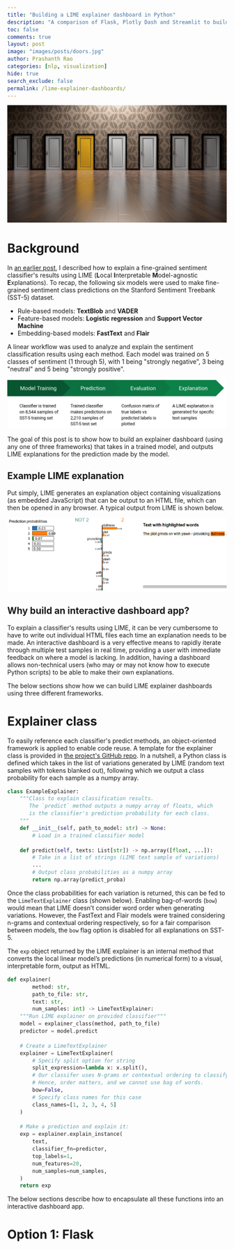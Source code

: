 ```yaml
---
title: "Building a LIME explainer dashboard in Python"
description: "A comparison of Flask, Plotly Dash and Streamlit to build dashboards that provide LIME explanations for classification results"
toc: false
comments: true
layout: post
image: "images/posts/doors.jpg"
author: Prashanth Rao
categories: [nlp, visualization]
hide: true
search_exclude: false
permalink: /lime-explainer-dashboards/
---
```


![](../images/posts/doors.jpg)

# Background

In [an earlier post](https://towardsdatascience.com/fine-grained-sentiment-analysis-in-python-part-2-2a92fdc0160d), I described how to explain a fine-grained sentiment classifier's results using LIME (**L**ocal **I**nterpretable **M**odel-agnostic **E**xplanations). To recap, the following six models were used to make fine-grained sentiment class predictions on the Stanford Sentiment Treebank (SST-5) dataset.

* Rule-based models: **TextBlob** and **VADER**
* Feature-based models: **Logistic regression** and **Support Vector Machine**
* Embedding-based models: **FastText** and **Flair**

A linear workflow was used to analyze and explain the sentiment classification results using each method. Each model was trained on 5 classes of sentiment (1 through 5), with 1 being "strongly negative", 3 being "neutral" and 5 being "strongly positive".


![](lime_explainer/sentiment-workflow.png "Sentiment classification: Training & evaluation pipeline")

The goal of this post is to show how to build an explainer dashboard (using any one of three frameworks) that takes in a trained model, and outputs LIME explanations for the prediction made by the model.

## Example LIME explanation
Put simply, LIME generates an explanation object containing visualizations (as embedded JavaScript) that can be output to an HTML file, which can then be opened in any browser. A typical output from LIME is shown below.

![](lime_explainer/example_lime.png "Example LIME explanation visualized via HTML")

## Why build an interactive dashboard app?
To explain a classifier's results using LIME, it can be very cumbersome to have to write out individual HTML files each time an explanation needs to be made. An interactive dashboard is a very effective means to rapidly iterate through multiple test samples in real time, providing a user with immediate feedback on where a model is lacking. In addition, having a dashboard allows non-technical users (who may or may not know how to execute Python scripts) to be able to make their own explanations.

The below sections show how we can build LIME explainer dashboards using three different frameworks.

# Explainer class
To easily reference each classifier's predict methods, an object-oriented framework is applied to enable code reuse. A template for the explainer class is provided in [the project's GitHub repo](https://github.com/prrao87/fine-grained-sentiment/blob/master/explainer.py). In a nutshell, a Python class is defined which takes in the list of variations generated by LIME (random text samples with tokens blanked out), following which we output a class probability for each sample as a numpy array.

```python
class ExampleExplainer:
    """Class to explain classification results.
       The `predict` method outputs a numpy array of floats, which
       is the classifier's prediction probability for each class.
    """
    def __init__(self, path_to_model: str) -> None:
        # Load in a trained classifier model
        
    def predict(self, texts: List[str]) -> np.array([float, ...]):
        # Take in a list of strings (LIME text sample of variations)
        ...
        # Output class probabilities as a numpy array
        return np.array(predict_proba)
```

Once the class probabilities for each variation is returned, this can be fed to the `LimeTextExplainer` class (shown below). Enabling bag-of-words (`bow`) would mean that LIME doesn’t consider word order when generating variations. However, the FastText and Flair models were trained considering n-grams and contextual ordering respectively, so for a fair comparison between models, the `bow` flag option is disabled for all explanations on SST-5.

The `exp` object returned by the LIME explainer is an internal method that converts the local linear model’s predictions (in numerical form) to a visual, interpretable form, output as HTML.

```python
def explainer(
        method: str,
        path_to_file: str,
        text: str,
        num_samples: int) -> LimeTextExplainer:
    """Run LIME explainer on provided classifier"""
    model = explainer_class(method, path_to_file)
    predictor = model.predict

    # Create a LimeTextExplainer
    explainer = LimeTextExplainer(
        # Specify split option for string
        split_expression=lambda x: x.split(),
        # Our classifer uses N-grams or contextual ordering to classify text
        # Hence, order matters, and we cannot use bag of words.
        bow=False,
        # Specify class names for this case
        class_names=[1, 2, 3, 4, 5]
    )

    # Make a prediction and explain it:
    exp = explainer.explain_instance(
        text,
        classifier_fn=predictor,
        top_labels=1,
        num_features=20,
        num_samples=num_samples,
    )
    return exp
```

The below sections describe how to encapsulate all these functions into an interactive dashboard app.

# Option 1: Flask
